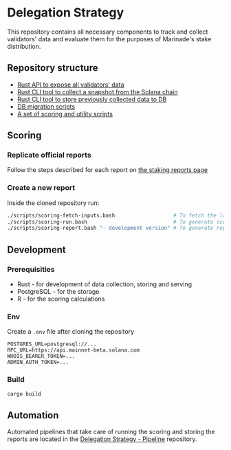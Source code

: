 # Delegation Strategy

This repository contains all necessary components to track and collect validators' data and evaluate them for the purposes of Marinade's stake distribution.

## Repository structure
- [Rust API to expose all validators' data](./api)
- [Rust CLI tool to collect a snapshot from the Solana chain](./collect)
- [Rust CLI tool to store previously collected data to DB](./store)
- [DB migration scripts](./migrations)
- [A set of scoring and utility scripts](./scripts)

## Scoring
### Replicate official reports
Follow the steps described for each report on [the staking reports page](https://marinade.finance/validators/reports/)

### Create a new report
Inside the cloned repository run:
```bash
./scripts/scoring-fetch-inputs.bash                   # To fetch the latest data from API
./scripts/scoring-run.bash                            # To generate scores
./scripts/scoring-report.bash "- development version" # To generate report.html
```

## Development
### Prerequisities
- Rust - for development of data collection, storing and serving
- PostgreSQL - for the storage
- R - for the scoring calculations

### Env
Create a `.env` file after cloning the repository
```env
POSTGRES_URL=postgresql://...
RPC_URL=https://api.mainnet-beta.solana.com
WHOIS_BEARER_TOKEN=...
ADMIN_AUTH_TOKEN=...
```

### Build
```bash
cargo build
```

## Automation
Automated pipelines that take care of running the scoring and storing the reports are located in the [Delegation Strategy - Pipeline](https://github.com/marinade-finance/delegation-strategy-pipeline) repository.
